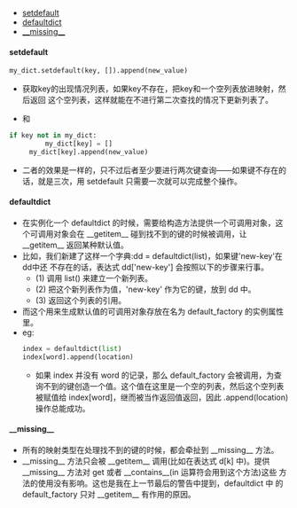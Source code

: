 - [setdefault](#setdefault)
- [defaultdict](#defaultdict)
- [\_\_missing__](#missing)
#### setdefault
~~~python
my_dict.setdefault(key, []).append(new_value)
~~~
* 获取key的出现情况列表，如果key不存在，把key和一个空列表放进映射，然后返回 这个空列表，这样就能在不进行第二次查找的情况下更新列表了。

* 和
~~~python
if key not in my_dict:
         my_dict[key] = []
     my_dict[key].append(new_value)
~~~
* 二者的效果是一样的，只不过后者至少要进行两次键查询——如果键不存在的话，就是三次，用 setdefault 只需要一次就可以完成整个操作。
#### defaultdict
* 在实例化一个 defaultdict 的时候，需要给构造方法提供一个可调用对象，这个可调用对象会在 \_\_getitem__ 碰到找不到的键的时候被调用，让 \_\_getitem__ 返回某种默认值。
* 比如，我们新建了这样一个字典:dd = defaultdict(list)，如果键'new-key'在dd中还 不存在的话，表达式 dd['new-key'] 会按照以下的步骤来行事。
  * (1) 调用 list() 来建立一个新列表。
  * (2) 把这个新列表作为值，'new-key' 作为它的键，放到 dd 中。 
  * (3) 返回这个列表的引用。
* 而这个用来生成默认值的可调用对象存放在名为 default_factory 的实例属性里。
* eg:
    ~~~python
    index = defaultdict(list) 
    index[word].append(location)
    ~~~
  * 如果 index 并没有 word 的记录，那么 default_factory 会被调用，为查询不到的键创造一个值。这个值在这里是一个空的列表，然后这个空列表被赋值给 index[word]，继而被当作返回值返回，因此 .append(location) 操作总能成功。
#### \_\_missing__
* 所有的映射类型在处理找不到的键的时候，都会牵扯到 \_\_missing__ 方法。
* \_\_missing__ 方法只会被 \_\_getitem__ 调用(比如在表达式 d[k] 中)。提供 \_\_missing__ 方法对 get 或者 \_\_contains__(in 运算符会用到这个方法)这些 方法的使用没有影响。这也是我在上一节最后的警告中提到，defaultdict 中 的 default_factory 只对 \_\_getitem__ 有作用的原因。